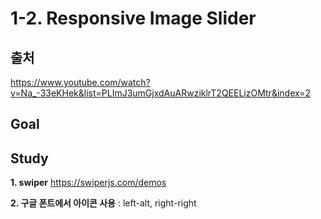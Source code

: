 # 1-2. Responsive Image Slider

## 출처

https://www.youtube.com/watch?v=Na_-33eKHek&list=PLImJ3umGjxdAuARwziklrT2QEELizOMtr&index=2

## Goal

## Study

**1. swiper**
https://swiperjs.com/demos

**2. 구글 폰트에서 아이콘 사용**
: left-alt, right-right
